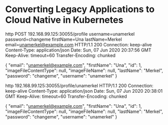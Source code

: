 # Converting Legacy Applications to Cloud Native in Kubernetes


http POST 192.168.99.125:30055/profile username=unamerkel password=changeme    firstName=Una lastName=Merkel email=unamerkel@example.com
HTTP/1.1 200
Connection: keep-alive
Content-Type: application/json
Date: Sun, 07 Jun 2020 20:37:56 GMT
Keep-Alive: timeout=60
Transfer-Encoding: chunked

{
    "email": "unamerkel@example.com",
    "firstName": "Una",
    "id": 1,
    "imageFileContentType": null,
    "imageFileName": null,
    "lastName": "Merkel",
    "password": "changeme",
    "username": "unamerkel"
}

http 192.168.99.125:30055/profile/unamerkel
HTTP/1.1 200
Connection: keep-alive
Content-Type: application/json
Date: Sun, 07 Jun 2020 20:38:01 GMT
Keep-Alive: timeout=60
Transfer-Encoding: chunked

{
    "email": "unamerkel@example.com",
    "firstName": "Una",
    "id": 1,
    "imageFileContentType": null,
    "imageFileName": null,
    "lastName": "Merkel",
    "password": "changeme",
    "username": "unamerkel"
}